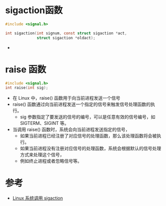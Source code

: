 
# sigaction函数
```C
#include <signal.h>

int sigaction(int signum, const struct sigaction *act,
              struct sigaction *oldact);
```
* 


# raise 函数
```c
#include <signal.h>
int raise(int sig);
```
* 在 Linux 中，raise() 函数用于向当前进程发送一个信号
* raise() 函数通过向当前进程发送一个指定的信号来触发信号处理函数的执行。
  * sig 参数指定了要发送的信号的编号，可以是任意有效的信号编号，如 SIGTERM、SIGINT 等。
* 当调用 raise() 函数时，系统会向当前进程发送指定的信号，
  * 如果当前进程已经注册了对应信号的处理函数，那么该处理函数将会被执行。
  * 如果当前进程没有注册对应信号的处理函数，系统会根据默认的信号处理方式来处理这个信号，
  * 例如终止进程或者忽略信号等。

# 参考
* [Linux 系统调用 sigaction](https://feng-qi.github.io/2017/05/09/linux-system-call-sigaction/)

